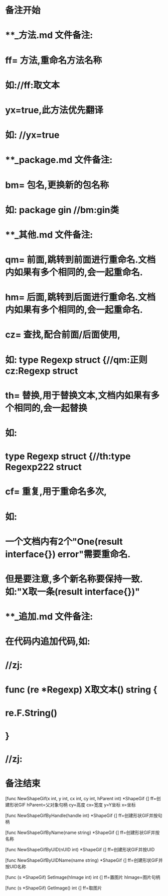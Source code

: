# 备注开始
# **_方法.md 文件备注:
# ff= 方法,重命名方法名称
# 如://ff:取文本
#
# yx=true,此方法优先翻译
# 如: //yx=true

# **_package.md 文件备注:
# bm= 包名,更换新的包名称 
# 如: package gin //bm:gin类

# **_其他.md 文件备注:
# qm= 前面,跳转到前面进行重命名.文档内如果有多个相同的,会一起重命名.
# hm= 后面,跳转到后面进行重命名.文档内如果有多个相同的,会一起重命名.
# cz= 查找,配合前面/后面使用,
# 如: type Regexp struct {//qm:正则 cz:Regexp struct
#
# th= 替换,用于替换文本,文档内如果有多个相同的,会一起替换
# 如:
# type Regexp struct {//th:type Regexp222 struct
#
# cf= 重复,用于重命名多次,
# 如: 
# 一个文档内有2个"One(result interface{}) error"需要重命名.
# 但是要注意,多个新名称要保持一致. 如:"X取一条(result interface{})"

# **_追加.md 文件备注:
# 在代码内追加代码,如:
# //zj:
# func (re *Regexp) X取文本() string { 
# re.F.String()
# }
# //zj:
# 备注结束

[func NewShapeGif(x int, y int, cx int, cy int, hParent int) *ShapeGif {]
ff=创建形状GIF
hParent=父对象句柄
cy=高度
cx=宽度
y=Y坐标
x=坐标

[func NewShapeGifByHandle(handle int) *ShapeGif {]
ff=创建形状GIF并按句柄

[func NewShapeGifByName(name string) *ShapeGif {]
ff=创建形状GIF并按名称

[func NewShapeGifByUID(nUID int) *ShapeGif {]
ff=创建形状GIF并按UID

[func NewShapeGifByUIDName(name string) *ShapeGif {]
ff=创建形状GIF并按UID名称

[func (s *ShapeGif) SetImage(hImage int) int {]
ff=置图片
hImage=图片句柄

[func (s *ShapeGif) GetImage() int {]
ff=取图片
